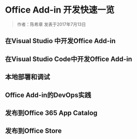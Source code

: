 # Office Add-in 开发快速一览
> 作者：陈希章 发表于2017年7月13日


## 在Visual Studio 中开发Office Add-in


## 在Visual Studio Code中开发Office Add-in


## 本地部署和调试


## Office Add-in的DevOps实践


## 发布到Office 365 App Catalog


## 发布到Office Store